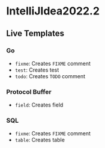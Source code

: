 # IntelliJIdea2022.2

## Live Templates

### Go

* `fixme`: Creates `FIXME` comment
* `test`: Creates test
* `todo`: Creates `TODO` comment

### Protocol Buffer

* `field`: Creates field

### SQL

* `fixme`: Creates `FIXME` comment
* `table`: Creates table
